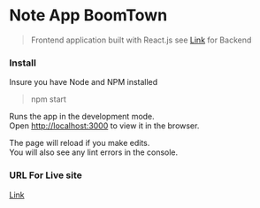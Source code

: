 # Note App BoomTown

> Frontend application built with React.js see <a href="https://github.com/b20160/NoteAPI">Link</a> for Backend 

### Install

Insure you have Node and NPM installed

> npm start

Runs the app in the development mode.<br>
Open [http://localhost:3000](http://localhost:3000) to view it in the browser.

The page will reload if you make edits.<br>
You will also see any lint errors in the console.

### URL For Live site

<a href="https://noteapi-boomtown.herokuapp.com">Link</a>